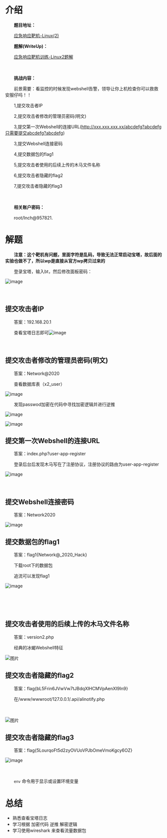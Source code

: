 
# 介绍

　　**题目地址：**

　　[应急响应靶机-Linux(2)](http://mp.weixin.qq.com/s?__biz=MzkxMTUwOTY1MA==&mid=2247485625&idx=1&sn=ec58f917314da2fee442a94bce81ce9d&chksm=c11a5944f66dd0526a43531f5afdaec58e39dea79df0fbcf413269cb9d5ce54fb1fd1077176a&scene=21#wechat_redirect)

　　**题解(WriteUp)：**

　　[应急响应靶机训练-Linux2题解](http://mp.weixin.qq.com/s?__biz=MzkxMTUwOTY1MA==&mid=2247485704&idx=1&sn=2fbcaae9954ac422052903b9de0343ea&chksm=c11a58f5f66dd1e37953b92ad464b3794a2e8019ad30ce8d3b4342ab725dbc4399330d038cfd&scene=21#wechat_redirect)

　　‍

　　**挑战内容：**

　　前景需要：看监控的时候发现webshell告警，领导让你上机检查你可以救救安服仔吗！！

　　1,提交攻击者IP

　　2,提交攻击者修改的管理员密码(明文)

　　3,提交第一次Webshell的连接URL(http://xxx.xxx.xxx.xx/abcdefg?abcdefg只需要提交abcdefg?abcdefg)

　　3,提交Webshell连接密码

　　4,提交数据包的flag1

　　5,提交攻击者使用的后续上传的木马文件名称

　　6,提交攻击者隐藏的flag2

　　7,提交攻击者隐藏的flag3

　　‍

　　**相关账户密码：**

　　root/Inch@957821.

# 解题

　　**注意：这个靶机有问题，里面字符是乱码，导致无法正常启动宝塔，故后面的实验也做不了，所以wp是直接从官方wp拷贝过来的**

　　登录宝塔，输入bt，然后修改面板密码：

​![image](https://cdn.jsdelivr.net/gh/AgonySec/Picture/siyuan/image-20241004125744-5qmmh9l.png)​

　　‍

## 提交攻击者IP

　　答案：192.168.20.1

　　查看宝塔日志即可![image](https://cdn.jsdelivr.net/gh/AgonySec/Picture/siyuan/image-20241004125817-xcifwnl.png)​

　　‍

## 提交攻击者修改的管理员密码(明文)

　　答案：Network@2020

　　查看数据库表（x2\_user）

​![image](https://cdn.jsdelivr.net/gh/AgonySec/Picture/siyuan/image-20241004125858-iofdije.png)​

　　发现passwod加密在代码中寻找加密逻辑并进行逆推

​![image](https://cdn.jsdelivr.net/gh/AgonySec/Picture/siyuan/image-20241009095747-qor2e7u.png)​

​![image](https://cdn.jsdelivr.net/gh/AgonySec/Picture/siyuan/image-20241009095755-c1olawe.png)​

## 提交第一次Webshell的连接URL

　　答案：index.php?user-app-register

　　登录后台后发现木马写在了注册协议，注册协议的路由为user-app-register

​![image](https://cdn.jsdelivr.net/gh/AgonySec/Picture/siyuan/image-20241009095806-4dety9p.png)​

　　‍

## 提交Webshell连接密码

　　答案：Network2020

​![image](https://cdn.jsdelivr.net/gh/AgonySec/Picture/siyuan/image-20241009095816-66umvnu.png)​

## 提交数据包的flag1

　　答案：flag1{Network@\_2020\_Hack}

　　下载root下的数据包

　　追流可以发现flag1

​![image](https://cdn.jsdelivr.net/gh/AgonySec/Picture/siyuan/image-20241004130312-s8q88sd.png)​

　　‍

　　‍

## 提交攻击者使用的后续上传的木马文件名称

　　答案：version2.php

　　经典的冰蝎Webshell特征

​![图片](https://cdn.jsdelivr.net/gh/AgonySec/Picture/siyuan/network-asset-640-20241007152544-czhq5d7.png)​

## 提交攻击者隐藏的flag2

　　答案：flag{bL5Frin6JVwVw7tJBdqXlHCMVpAenXI9In9}

　　在/www/wwwroot/127.0.0.1/.api/alinotify.php

　　‍

​![图片](https://cdn.jsdelivr.net/gh/AgonySec/Picture/siyuan/network-asset-640-20241007152544-embkzsg.webp)​

## 提交攻击者隐藏的flag3

　　答案：flag{5LourqoFt5d2zyOVUoVPJbOmeVmoKgcy6OZ}

​![image](https://cdn.jsdelivr.net/gh/AgonySec/Picture/siyuan/image-20241004131335-vo3tk33.png)​

　　‍

　　​`env`​ 命令用于显示或设置环境变量

# 总结

* 熟悉查看宝塔日志
* 学习根据 加密代码 逆推 解密逻辑
* 学习使用wireshark 来查看流量数据包

　　‍
